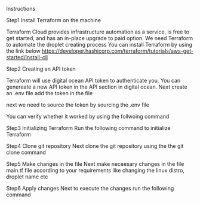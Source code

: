 Instructions

Step1 Install Terraform on the machine

Terraform Cloud provides infrastructure automation as a service, is free to get started, and has an in-place upgrade to paid option. We need Terraform to automate the droplet creating process
You can install Terraform by using the link below
https://developer.hashicorp.com/terraform/tutorials/aws-get-started/install-cli

Step2 Creating an API token

Terraform will use digital ocean API token to authenticate you. You can genereate a new API token in the API section in digital ocean. 
Next create an .env file add the token in the file

next we need to source the token by sourcing the .env file

You can verify whether it worked by using the follwoing command

Step3 Initializing Terraform
Run the following command to initialize Terraform

Step4 Clone git repository 
Next clone the git repository using the the git clone command

Step5 Make changes in the file
Next make neceesary changes in the file main.tf file according to your requirements like changing the linux distro, droplet name etc

Step6 Apply changes
Next to execute the changes run the following command
